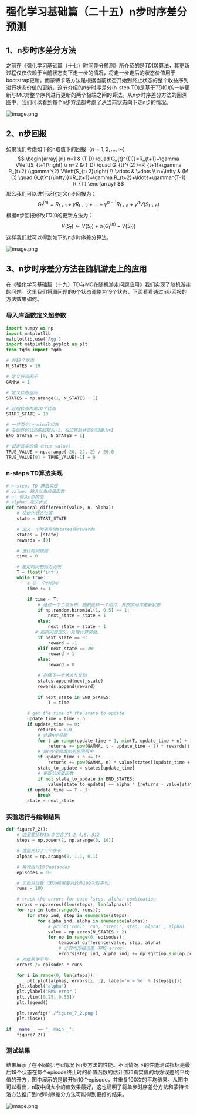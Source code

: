 # 强化学习基础篇（二十五）n步时序差分预测



## 1、n步时序差分方法

之前在《强化学习基础篇（十七）时间差分预测》所介绍的是$TD(0)$算法，其更新过程仅仅依赖于当前状态向下走一步的情况，将走一步走后的状态价值用于bootstrap更新。而蒙特卡洛方法是根据当前状态开始到终止状态的整个收益序列进行状态价值的更新。这节介绍的n步时序差分(n-step TD)是基于$TD(0$)的一步更新与MC对整个序列进行更新的两个极端之间的算法。从n步时序差分方法的回溯图中，我们可以看到每个n步方法都考虑了从当前状态向下走n步的情况。

![image.png](https://upload-images.jianshu.io/upload_images/15463866-38845e9f22b6bc46.png?imageMogr2/auto-orient/strip%7CimageView2/2/w/1240)

## 2、n步回报

如果我们考虑如下的n取值下的回报（$n=1,2,...,\infty$）
$$
\begin{array}{rl}
n=1 & (T D) \quad G_{t}^{(1)}=R_{t+1}+\gamma V\left(S_{t+1}\right) \\
n=2 &(T D) \quad G_{t}^{(2)}=R_{t+1}+\gamma R_{t+2}+\gamma^{2} V\left(S_{t+2}\right) \\
\vdots & \vdots \\
n=\infty & (M C)  \quad G_{t}^{(\infty)}=R_{t+1}+\gamma R_{t+2}+\ldots+\gamma^{T-1} R_{T}
\end{array}
$$
那么我们可以进行泛化定义n步回报为：
$$
G_{t}^{(n)}=R_{t+1}+\gamma R_{t+2}+\ldots+\gamma^{n-1} R_{t+n}+\gamma^{n} V\left(S_{t+n}\right)
$$
根据n步回报修改$TD(0$的更新方法为：
$$
V\left(S_{t}\right) \leftarrow V\left(S_{t}\right)+\alpha\left(G_{t}^{(n)}-V\left(S_{t}\right)\right)
$$
这样我们就可以得到如下的n步时序差分算法。

![image.png](https://upload-images.jianshu.io/upload_images/15463866-0b0c8aa69d2adf0f.png?imageMogr2/auto-orient/strip%7CimageView2/2/w/1240)

## 3、n步时序差分方法在随机游走上的应用

在《强化学习基础篇（十九）TD与MC在随机游走问题应用》我们实现了随机游走的问题。这里我们将原问题的6个状态调整为19个状态，下面看看通过n步回报的方法效果如何。

###  导入库函数定义超参数

```python
import numpy as np
import matplotlib
matplotlib.use('Agg')
import matplotlib.pyplot as plt
from tqdm import tqdm

# 共19个状态
N_STATES = 19

# 定义折扣因子
GAMMA = 1

# 定义状态空间
STATES = np.arange(1, N_STATES + 1)

# 起始状态为第10个状态
START_STATE = 10

# 一共两个terminal状态
# 左边界的状态的回报为-1，右边界的状态的回报为+1
END_STATES = [0, N_STATES + 1]

# 设定真实价值（true value）
TRUE_VALUE = np.arange(-20, 22, 2) / 20.0
TRUE_VALUE[0] = TRUE_VALUE[-1] = 0
```

###  n-steps TD算法实现

```python
# n-steps TD 算法实现
# value: 输入状态价值函数
# n: 输入n步的值
# alpha: 定义步长
def temporal_difference(value, n, alpha):
    # 初始化状态位置
    state = START_STATE

    # 定义一个列表存储states和rewards
    states = [state]
    rewards = [0]

    # 进行时间跟踪
    time = 0

    # 是定时间初始为无限
    T = float('inf')
    while True:
        # 进一个时间步
        time += 1

        if time < T:
            # 通过一个二项分布，随机选择一个动作，并按照动作更新状态
            if np.random.binomial(1, 0.5) == 1:
                next_state = state + 1
            else:
                next_state = state - 1
		   # 按照问题定义，处理计算奖励。
            if next_state == 0:
                reward = -1
            elif next_state == 20:
                reward = 1
            else:
                reward = 0

            # 存储下一步状态与奖励
            states.append(next_state)
            rewards.append(reward)
		
            if next_state in END_STATES:
                T = time

        # get the time of the state to update
        update_time = time - n
        if update_time >= 0:
            returns = 0.0
            # 计算n步奖励
            for t in range(update_time + 1, min(T, update_time + n) + 1):
                returns += pow(GAMMA, t - update_time - 1) * rewards[t]
            # 将n步奖励增加到总回报中
            if update_time + n <= T:
                returns += pow(GAMMA, n) * value[states[(update_time + n)]]
            state_to_update = states[update_time]
            # 更新状态值函数
            if not state_to_update in END_STATES:
                value[state_to_update] += alpha * (returns - value[state_to_update])
        if update_time == T - 1:
            break
        state = next_state
```

### 实验运行与绘制结果

```python
def figure7_2():
    # 这里要比较的n步包含了1,2,4,8..512
    steps = np.power(2, np.arange(0, 10))

    # 这里比较了三个步长
    alphas = np.arange(0, 1.1, 0.1)

    # 每次运行10个episodes
    episodes = 10

    # 实验总次数（因为结果要对这些100次取平均）
    runs = 100

    # track the errors for each (step, alpha) combination
    errors = np.zeros((len(steps), len(alphas)))
    for run in tqdm(range(0, runs)):
        for step_ind, step in enumerate(steps):
            for alpha_ind, alpha in enumerate(alphas):
                # print('run:', run, 'step:', step, 'alpha:', alpha)
                value = np.zeros(N_STATES + 2)
                for ep in range(0, episodes):
                    temporal_difference(value, step, alpha)
                    # 计算均方根误差（RMS error）
                    errors[step_ind, alpha_ind] += np.sqrt(np.sum(np.power(value - TRUE_VALUE, 2)) / N_STATES)
    # 对结果取平均
    errors /= episodes * runs

    for i in range(0, len(steps)):
        plt.plot(alphas, errors[i, :], label='n = %d' % (steps[i]))
    plt.xlabel('alpha')
    plt.ylabel('RMS error')
    plt.ylim([0.25, 0.55])
    plt.legend()

    plt.savefig('./figure_7_2.png')
    plt.close()

if __name__ == '__main__':
    figure7_2()
```

### 测试结果

结果展示了在不同的$n$与$\alpha$情况下n步方法的性能。不同情况下的性能测试指标是最后19个状态在每个episode终止时的价值函数的估计值和真实值的均方误差的平均值的开方，图中展示的是最开始10个episode，并重复100次的平均结果。从图中可以看出，n取中间大小的值效果最好，这也证明了将单步时序差分方法和蒙特卡洛方法推广到n步时序差分方法可能得到更好的结果。

![image.png](https://upload-images.jianshu.io/upload_images/15463866-74aab30772023892.png?imageMogr2/auto-orient/strip%7CimageView2/2/w/1240)